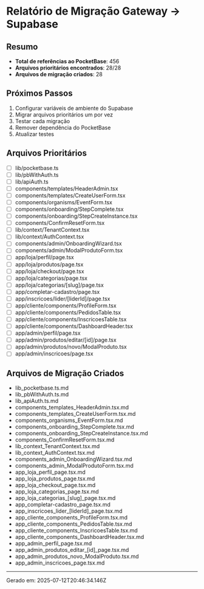 # Relatório de Migração Gateway → Supabase

## Resumo
- **Total de referências ao PocketBase**: 456
- **Arquivos prioritários encontrados**: 28/28
- **Arquivos de migração criados**: 28

## Próximos Passos
1. Configurar variáveis de ambiente do Supabase
2. Migrar arquivos prioritários um por vez
3. Testar cada migração
4. Remover dependência do PocketBase
5. Atualizar testes

## Arquivos Prioritários
- [ ] lib/pocketbase.ts
- [ ] lib/pbWithAuth.ts
- [ ] lib/apiAuth.ts
- [ ] components/templates/HeaderAdmin.tsx
- [ ] components/templates/CreateUserForm.tsx
- [ ] components/organisms/EventForm.tsx
- [ ] components/onboarding/StepComplete.tsx
- [ ] components/onboarding/StepCreateInstance.tsx
- [ ] components/ConfirmResetForm.tsx
- [ ] lib/context/TenantContext.tsx
- [ ] lib/context/AuthContext.tsx
- [ ] components/admin/OnboardingWizard.tsx
- [ ] components/admin/ModalProdutoForm.tsx
- [ ] app/loja/perfil/page.tsx
- [ ] app/loja/produtos/page.tsx
- [ ] app/loja/checkout/page.tsx
- [ ] app/loja/categorias/page.tsx
- [ ] app/loja/categorias/[slug]/page.tsx
- [ ] app/completar-cadastro/page.tsx
- [ ] app/inscricoes/lider/[liderId]/page.tsx
- [ ] app/cliente/components/ProfileForm.tsx
- [ ] app/cliente/components/PedidosTable.tsx
- [ ] app/cliente/components/InscricoesTable.tsx
- [ ] app/cliente/components/DashboardHeader.tsx
- [ ] app/admin/perfil/page.tsx
- [ ] app/admin/produtos/editar/[id]/page.tsx
- [ ] app/admin/produtos/novo/ModalProduto.tsx
- [ ] app/admin/inscricoes/page.tsx

## Arquivos de Migração Criados
- lib_pocketbase.ts.md
- lib_pbWithAuth.ts.md
- lib_apiAuth.ts.md
- components_templates_HeaderAdmin.tsx.md
- components_templates_CreateUserForm.tsx.md
- components_organisms_EventForm.tsx.md
- components_onboarding_StepComplete.tsx.md
- components_onboarding_StepCreateInstance.tsx.md
- components_ConfirmResetForm.tsx.md
- lib_context_TenantContext.tsx.md
- lib_context_AuthContext.tsx.md
- components_admin_OnboardingWizard.tsx.md
- components_admin_ModalProdutoForm.tsx.md
- app_loja_perfil_page.tsx.md
- app_loja_produtos_page.tsx.md
- app_loja_checkout_page.tsx.md
- app_loja_categorias_page.tsx.md
- app_loja_categorias_[slug]_page.tsx.md
- app_completar-cadastro_page.tsx.md
- app_inscricoes_lider_[liderId]_page.tsx.md
- app_cliente_components_ProfileForm.tsx.md
- app_cliente_components_PedidosTable.tsx.md
- app_cliente_components_InscricoesTable.tsx.md
- app_cliente_components_DashboardHeader.tsx.md
- app_admin_perfil_page.tsx.md
- app_admin_produtos_editar_[id]_page.tsx.md
- app_admin_produtos_novo_ModalProduto.tsx.md
- app_admin_inscricoes_page.tsx.md

---
Gerado em: 2025-07-12T20:46:34.146Z
